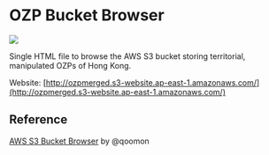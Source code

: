 # OZP Bucket Browser

![](./img/icon.ico)

Single HTML file to browse the AWS S3 bucket storing territorial, manipulated OZPs of Hong Kong.

Website: [http://ozpmerged.s3-website.ap-east-1.amazonaws.com/](http://ozpmerged.s3-website.ap-east-1.amazonaws.com/)

## Reference

[AWS S3 Bucket Browser](https://github.com/qoomon/aws-s3-bucket-browser) by @qoomon
